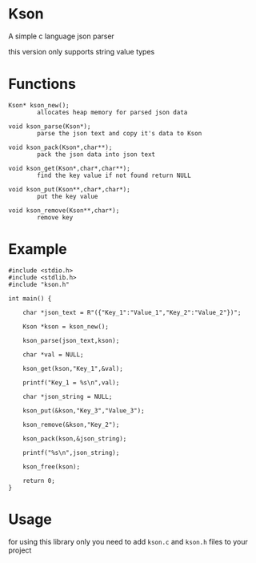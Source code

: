# Kson
A simple c language json parser

this version only supports string value types

# Functions

```
Kson* kson_new();
        allocates heap memory for parsed json data
        
void kson_parse(Kson*);
        parse the json text and copy it's data to Kson
        
void kson_pack(Kson*,char**);
        pack the json data into json text
        
void kson_get(Kson*,char*,char**);
        find the key value if not found return NULL
        
void kson_put(Kson**,char*,char*);
        put the key value
        
void kson_remove(Kson**,char*);
        remove key
```


# Example
```
#include <stdio.h>
#include <stdlib.h>
#include "kson.h"

int main() {

    char *json_text = R"({"Key_1":"Value_1","Key_2":"Value_2"})";

    Kson *kson = kson_new();

    kson_parse(json_text,kson);

    char *val = NULL;
    
    kson_get(kson,"Key_1",&val);
    
    printf("Key_1 = %s\n",val);

    char *json_string = NULL;

    kson_put(&kson,"Key_3","Value_3");

    kson_remove(&kson,"Key_2");

    kson_pack(kson,&json_string);

    printf("%s\n",json_string);
    
    kson_free(kson);

    return 0;
}
```

# Usage

for using this library only you need to add `kson.c` and `kson.h` files to your project


